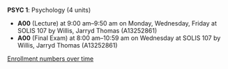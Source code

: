 **PSYC 1**: Psychology (4 units)

- **A00** (Lecture) at 9:00 am–9:50 am on Monday, Wednesday, Friday at SOLIS 107 by Willis, Jarryd Thomas (A13252861)
- **A00** (Final Exam) at 8:00 am–10:59 am on Wednesday at SOLIS 107 by Willis, Jarryd Thomas (A13252861)

[Enrollment numbers over time](./PSYC1.tsv)
